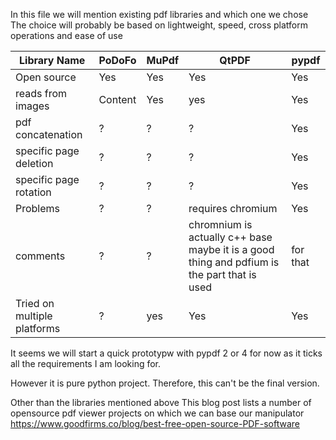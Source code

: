 
In this file we will mention existing pdf libraries and which one we chose
The choice will probably be based on lightweight, speed, cross platform operations 
and ease of use


 | Library Name  			| PoDoFo | MuPdf | QtPDF       			                            | pypdf | 
 | ------------- 			| -------|-----  |----   				                            | ----  |
 | Open source   			| Yes    | Yes   | Yes   				                            | Yes   |
 | reads from images     	| Content| Yes   |yes    				                            | Yes   |
 | pdf concatenation    	|  ?     |  ?    |  ?    				                            | Yes   |
 | specific page deletion   |  ?     |  ?    |  ?    				                            | Yes   |
 | specific page rotation   |  ?     |  ?    |  ?    				                            | Yes   |
 | Problems				    |  ?     |  ?    |  requires chromium                               | Yes   |
 | comments                 |  ?     |  ?    | chromnium is actually c++ base maybe it is a good thing and pdfium is the part that is used | for that      |       |
 |Tried on multiple platforms|?      | yes   | Yes                                              | Yes   |

It seems we will start a quick prototypw with pypdf 2 or 4 for now as it ticks all the requirements I am looking for.

However it is pure python project.  Therefore, this can't be the final version.

Other than the libraries mentioned above This blog post lists a number of opensource pdf viewer projects on which we can base our manipulator https://www.goodfirms.co/blog/best-free-open-source-PDF-software